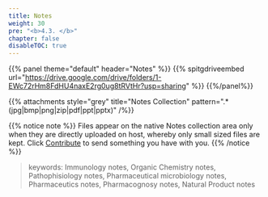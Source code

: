 ```yaml
---
title: Notes
weight: 30
pre: "<b>4.3. </b>"
chapter: false
disableTOC: true
---
```


{{% panel 
theme="default" 
header="Notes"
%}} 
{{% spitgdriveembed url="https://drive.google.com/drive/folders/1-EWc72rHm8FdHU4naxE2rg0ug8tRVtHr?usp=sharing" %}}
{{%/panel%}}

{{% attachments style="grey" title="Notes Collection" pattern=".*(jpg|bmp|png|zip|pdf|ppt|pptx)" /%}}

{{% notice note %}}
Files appear on the native Notes collection area only when they are directly uploaded on host, whereby only small sized files are kept. Click [<i class='fa fa-code-branch'></i> Contribute](/how-to-contribute) to send something you have with you.
{{% /notice %}}

> keywords: Immunology notes, Organic Chemistry notes, Pathophisiology notes, Pharmaceutical microbiology notes, Pharmaceutics notes, Pharmacognosy notes, Natural Product notes


<!-- 
{{% attachments style="orange" title="PDF" pattern=".*pdf" /%}}
{{% attachments style="grey" title="Other Files (ZIP/JPG)" pattern=".*(jpg|zip)" /%}} -->

